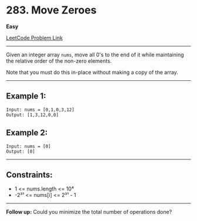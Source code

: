 # 283. Move Zeroes

**Easy**

[LeetCode Problem Link](https://leetcode.com/problems/move-zeroes/description)

---

Given an integer array `nums`, move all 0's to the end of it while maintaining the relative order of the non-zero elements.

Note that you must do this in-place without making a copy of the array.

---

## Example 1:

    Input: nums = [0,1,0,3,12]
    Output: [1,3,12,0,0]

## Example 2:

    Input: nums = [0]
    Output: [0]

---

## Constraints:

- 1 <= nums.length <= 10⁴
- -2³¹ <= nums[i] <= 2³¹ - 1

---

**Follow up:** Could you minimize the total number of operations done?
